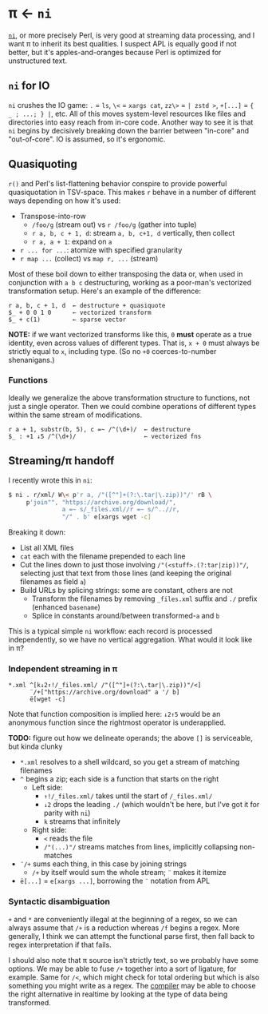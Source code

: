 # π ← `ni`
[`ni`](https://github.com/spencertipping/ni), or more precisely Perl, is very good at streaming data processing, and I want π to inherit its best qualities. I suspect APL is equally good if not better, but it's apples-and-oranges because Perl is optimized for unstructured text.


## `ni` for IO
`ni` crushes the IO game: `.` = `ls`, `\<` = `xargs cat`, `zz\>` = `| zstd >`, `+[...]` = `{ _ ; ...; } |`, etc. All of this moves system-level resources like files and directories into easy reach from in-core code. Another way to see it is that `ni` begins by decisively breaking down the barrier between "in-core" and "out-of-core". IO is assumed, so it's ergonomic.


## Quasiquoting
`r()` and Perl's list-flattening behavior conspire to provide powerful quasiquotation in TSV-space. This makes `r` behave in a number of different ways depending on how it's used:

+ Transpose-into-row
  + `/foo/g` (stream out) vs `r /foo/g` (gather into tuple)
  + `r a, b, c + 1, d`: stream `a, b, c+1, d` vertically, then collect
  + `r a, a + 1`: expand on `a`
+ `r ... for ...`: atomize with specified granularity
+ `r map ...` (collect) vs `map r, ...` (stream)

Most of these boil down to either transposing the data or, when used in conjunction with `a b c` destructuring, working as a poor-man's vectorized transformation setup. Here's an example of the difference:

```
r a, b, c + 1, d  ← destructure + quasiquote
$_ + 0 0 1 0      ← vectorized transform
$_ + c(1)         ← sparse vector
```

**NOTE:** if we want vectorized transforms like this, `0` **must** operate as a true identity, even across values of different types. That is, `x + 0` must always be strictly equal to `x`, including type. (So no `+0` coerces-to-number shenanigans.)


### Functions
Ideally we generalize the above transformation structure to functions, not just a single operator. Then we could combine operations of different types within the same stream of modifications.

```
r a + 1, substr(b, 5), c =~ /^(\d+)/  ← destructure
$_ : +1 ↓5 /^(\d+)/                   ← vectorized fns
```


## Streaming/π handoff
I recently wrote this in `ni`:

```sh
$ ni . r/xml/ W\< p'r a, /"([^"]+(?:\.tar|\.zip))"/' rB \
     p'join"", "https://archive.org/download/",
               a =~ s/_files.xml//r =~ s/^..//r,
               "/" . b' e[xargs wget -c]
```

Breaking it down:

+ List all XML files
+ `cat` each with the filename prepended to each line
+ Cut the lines down to just those involving `/"(<stuff>.(?:tar|zip))"/`, selecting just that text from those lines (and keeping the original filenames as field `a`)
+ Build URLs by splicing strings: some are constant, others are not
  + Transform the filenames by removing `_files.xml` suffix and `./` prefix (enhanced `basename`)
  + Splice in constants around/between transformed-`a` and `b`

This is a typical simple `ni` workflow: each record is processed independently, so we have no vertical aggregation. What would it look like in π?


### Independent streaming in π
```
*.xml ^[k↓2↑!/_files.xml/ /"([^"]+(?:\.tar|\.zip))"/<]
      ¨/+["https://archive.org/download" a '/ b]
      ë[wget -c]
```

Note that function composition is implied here: `↓2↑5` would be an anonymous function since the rightmost operator is underapplied.

**TODO:** figure out how we delineate operands; the above `[]` is serviceable, but kinda clunky

+ `*.xml` resolves to a shell wildcard, so you get a stream of matching filenames
+ `^` begins a zip; each side is a function that starts on the right
  + Left side:
    + `↑!/_files.xml/` takes until the start of `/_files.xml/`
    + `↓2` drops the leading `./` (which wouldn't be here, but I've got it for parity with `ni`)
    + `k` streams that infinitely
  + Right side:
    + `<` reads the file
    + `/"(...)"/` streams matches from lines, implicitly collapsing non-matches
+ `¨/+` sums each thing, in this case by joining strings
  + `/+` by itself would sum the whole stream; `¨` makes it itemize
+ `ë[...]` = `e[xargs ...]`, borrowing the `¨` notation from APL


### Syntactic disambiguation
`+` and `*` are conveniently illegal at the beginning of a regex, so we can always assume that `/+` is a reduction whereas `/f` begins a regex. More generally, I think we can attempt the functional parse first, then fall back to regex interpretation if that fails.

I should also note that π source isn't strictly text, so we probably have some options. We may be able to fuse `/+` together into a sort of ligature, for example. Same for `/<`, which might check for total ordering but which is also something you might write as a regex. The [compiler](pi-compiler.md) may be able to choose the right alternative in realtime by looking at the type of data being transformed.
